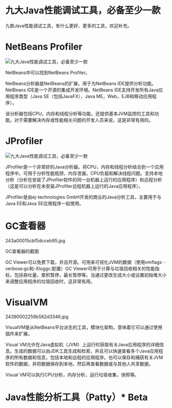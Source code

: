 # 九大Java性能调试工具，必备至少一款

九款Java性能调试工具，有什么更好、更多的工具，欢迎补充。

# NetBeans Profiler

![](http://p3.pstatp.com/large/24360005929ba37b6418 "九大Java性能调试工具，必备至少一款")

NetBeans中可以找到NetBeans Profiler。

NetBeans分析器是NetBeans的扩展，用于为NetBeans IDE提供分析功能。NetBeans IDE是一个开源的集成开发环境。NetBeans IDE支持开发所有Java应用程序类型（Java SE（包括JavaFX），Java ME，Web，EJB和移动应用程序）。

该分析器包括CPU，内存和线程分析等功能，还提供基本JVM监控的工具和功能。对于需要解决内存或性能相关问题的开发人员来说，这是非常有用的。

# JProfiler

![](http://p3.pstatp.com/large/243500059576d6cad11d "九大Java性能调试工具，必备至少一款")

JProfiler是一个非常好的Java分析器。将CPU，内存和线程分析结合到一个应用程序中。可用于分析性能瓶颈，内存泄漏，CPU负载和解决线程问题。支持本地分析（分析在安装了JProfiler软件的同一台机器上运行的应用程序）和远程分析（这是可以分析在未安装JProfiler远程机器上运行的Java应用程序）。

JProfiler是由ej-technologies GmbH开发的商业的Java分析工具，主要用于与Java EE和Java SE应用程序一起使用。

# GC查看器

243a00015cbf5dcceb95.jpg

GC查看器的截图

GC Viewer可以免费下载，并且开源。可用来可视化JVM的数据（使用vmflags -verbose:gc和-Xloggc:配置）GC Viewer可用于计算与垃圾回收相关的性能指标，包括吞吐量，累积暂停，最长暂停等。当通过更改生成大小或设置初始堆大小来调整应用程序的垃圾回收时，这非常有用。

# VisualVM

24390002259b562d3346.jpg

VisualVM是从NetBeans平台派生的工具，模块化架构，意味着它可以通过使用插件来扩展。

Visual VM允许在Java虚拟机（JVM）上运行时获取有关Java应用程序的详细信息。生成的数据可以由JDK工具生成和检索，并且可以快速查看多个Java应用程序的所有数据和信息，包括本地和远程的应用程序。也可以保存和捕获有关JVM软件的数据，并将数据保存到本地，然后再查看数据或与其他人共享数据。

Visual VM可以执行CPU分析，内存分析，运行垃圾收集，快照等。

# Java性能分析工具（Patty）\* Beta



